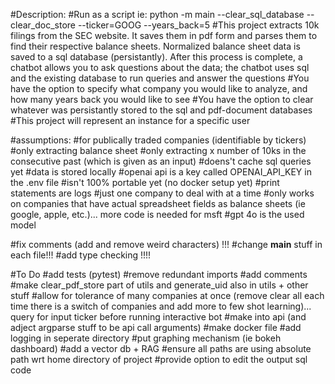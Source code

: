 #Description:
#Run as a script ie: python -m main --clear_sql_database --clear_doc_store --ticker=GOOG --years_back=5
#This project extracts 10k filings from the SEC website. It saves them in pdf form and parses them to find their respective balance sheets. Normalized balance sheet data is saved to a sql database (persistantly). After this process is complete, a chatbot allows you to ask questions about the data; the chatbot uses sql and the existing database to run queries and answer the questions
#You have the option to specify what company you would like to analyze, and how many years back you would like to see
#You have the option to clear whatever was persistantly stored to the sql and pdf-document databases
#This project will represent an instance for a specific user


#assumptions:
#for publically traded companies (identifiable by tickers)
#only extracting balance sheet
#only extracting x number of 10ks in the consecutive past (which is given as an input)
#doens't cache sql queries yet
#data is stored locally
#openai api is a key called OPENAI_API_KEY in the .env file
#isn't 100% portable yet (no docker setup yet)
#print statements are logs
#just one company to deal with at a time
#only works on companies that have actual spreadsheet fields as balance sheets (ie google, apple, etc.)... more code is needed for msft
#gpt 4o is the used model


#fix comments (add and remove weird characters)  !!!
#change __main__ stuff in each file!!!
#add type checking !!!!


#To Do
#add tests (pytest)
#remove redundant imports
#add comments
#make clear_pdf_store part of utils and generate_uid also in utils + other stuff
#allow for tolerance of many companies at once (remove clear all each time there is a switch of companies and add more to few shot learning)... query for input ticker before running interactive bot
#make into api (and adject argparse stuff to be api call arguments)
#make docker file
#add logging in seperate directory
#put graphing mechanism (ie bokeh dashboard)
#add a vector db + RAG
#ensure all paths are using absolute path wrt home directory of project
#provide option to edit the output sql code




